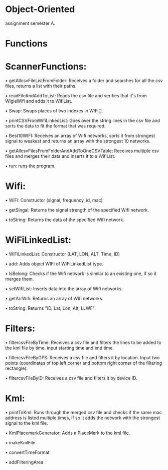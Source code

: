 # Object-Oriented
assignment semester A.

# Functions

# ScannerFunctions:

•	getAllcsvFileListFromFolder: Receives a folder and searches for all the csv files, returns a list with their paths.

•	readFileAndAddToList: Reads the csv file and verifies that it's from WigleWifi and adds it to WifiList.

•	Swap: Swaps places of two indexes in WiFi[].

•	printCSVFromWifiLinkedList: Goes over the string lines in the csv file and sorts the data to fit the format that was required.

•	Best10WIFI: Receives an array of Wifi networks, sorts it from strongest signal to weakest and returns an array with the strongest 10 networks.

•	getAllcsvFilesFromFolderAndAddToOneCSVTable: Receives multiple csv files and merges their data and inserts it to a WifiList.

•	run: runs the program.

# Wifi:

•	WiFi: Constructor (signal, frequency, id, mac)

•	getSingal: Returns the signal strength of the specified Wifi network.

•	toString: Returns the data of the specified Wifi network.

# WiFiLinkedList:

•	WiFiLinkedList: Constructor (LAT, LON, ALT, Time, ID)

•	add: Adds object WIFI of WiFiLinkedList type.

•	IsBelong: Checks if the Wifi network is similar to an existing one, if so it merges them.

•	setWifiList: Inserts data into the array of Wifi networks.

•	getArrWifi: Returns an array of Wifi networks.

•	toString: Returns "ID, Lat, Lon, Alt, LLWF".

# Filters:

•	filtercsvFileByTime: Receives a csv file and filters the lines to be added to the kml file by time. input starting time and end time.

•	filtercsvFileByGPS: Receives a csv file and filters it by location. Input two points (coordinates of top left corner and bottom right corner of the filtering rectangle).

•	filtercsvFileByID: Receives a csv file and filters it by device ID.

# Kml:

•	printToKml: Runs through the merged csv file and checks if the same mac address is listed multiple times, if so it adds the network with the strongest signal to the kml file.

•	KmlPlacemarkGenerator: Adds a PlaceMark to the kml file.

• makeKmlFile

• convertTimeFormat

• addFilteringArea
